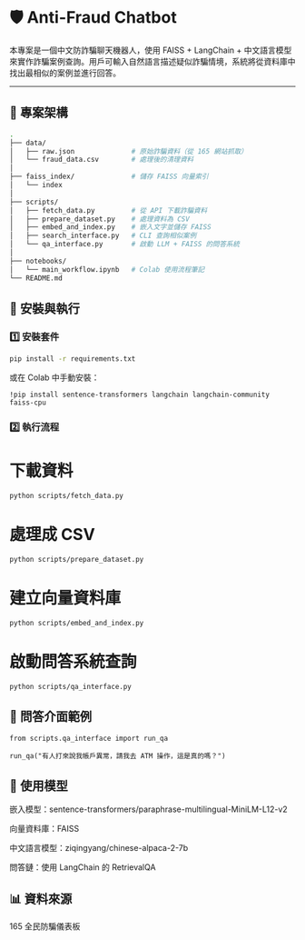 # 🛡️ Anti-Fraud Chatbot

本專案是一個中文防詐騙聊天機器人，使用 FAISS + LangChain + 中文語言模型來實作詐騙案例查詢。用戶可輸入自然語言描述疑似詐騙情境，系統將從資料庫中找出最相似的案例並進行回答。

---

## 📁 專案架構

```bash
.
├── data/
│   ├── raw.json              # 原始詐騙資料（從 165 網站抓取）
│   └── fraud_data.csv        # 處理後的清理資料
│
├── faiss_index/              # 儲存 FAISS 向量索引
│   └── index
│
├── scripts/
│   ├── fetch_data.py         # 從 API 下載詐騙資料
│   ├── prepare_dataset.py    # 處理資料為 CSV
│   ├── embed_and_index.py    # 嵌入文字並儲存 FAISS
│   ├── search_interface.py   # CLI 查詢相似案例
│   └── qa_interface.py       # 啟動 LLM + FAISS 的問答系統
│
├── notebooks/
│   └── main_workflow.ipynb   # Colab 使用流程筆記
└── README.md

```
## 🚀 安裝與執行
### 1️⃣ 安裝套件
```bash
pip install -r requirements.txt
```
或在 Colab 中手動安裝：
```
!pip install sentence-transformers langchain langchain-community faiss-cpu
```
### 2️⃣ 執行流程
# 下載資料
```
python scripts/fetch_data.py
```
# 處理成 CSV
```
python scripts/prepare_dataset.py
```
# 建立向量資料庫
```
python scripts/embed_and_index.py
```
# 啟動問答系統查詢
```
python scripts/qa_interface.py
```
## 🤖 問答介面範例

```
from scripts.qa_interface import run_qa

run_qa("有人打來說我帳戶異常，請我去 ATM 操作，這是真的嗎？")
```

## 🧠 使用模型
嵌入模型：sentence-transformers/paraphrase-multilingual-MiniLM-L12-v2

向量資料庫：FAISS

中文語言模型：ziqingyang/chinese-alpaca-2-7b

問答鏈：使用 LangChain 的 RetrievalQA

## 📊 資料來源
165 全民防騙儀表板

